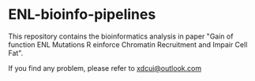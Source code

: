 # ENL-bioinfo-pipelines
This repository contains the bioinformatics analysis in paper "Gain of function ENL Mutations R einforce Chromatin Recruitment and Impair Cell Fat". 



If you find any problem, please refer to xdcui@outlook.com
